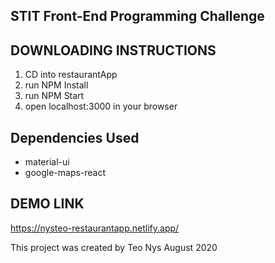 ## STIT Front-End Programming Challenge

## DOWNLOADING INSTRUCTIONS
1. CD into restaurantApp
2. run NPM Install
3. run NPM Start
4. open localhost:3000 in your browser


## Dependencies Used
- material-ui
- google-maps-react

## DEMO LINK
https://nysteo-restaurantapp.netlify.app/


This project was created by Teo Nys August 2020
